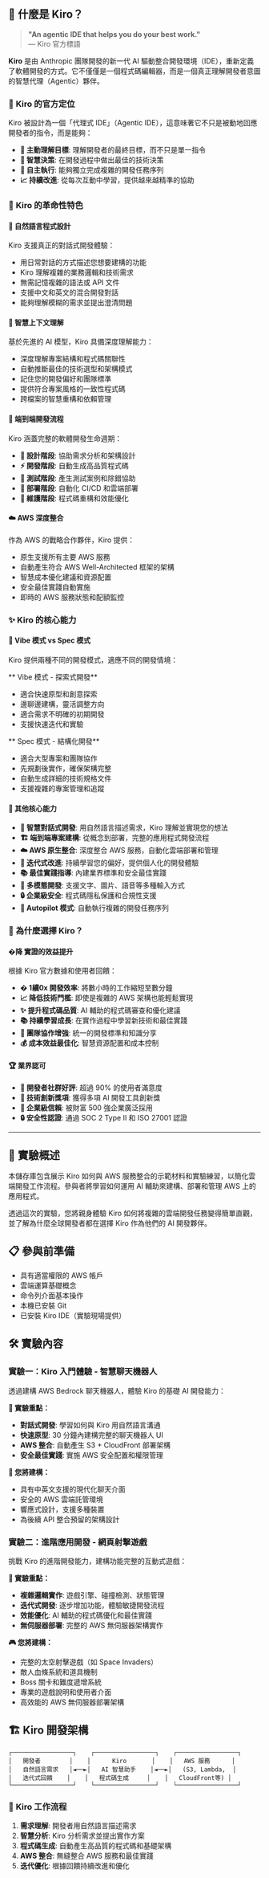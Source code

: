 ## 🤖 什麼是 Kiro？

> **"An agentic IDE that helps you do your best work."**  
> — Kiro 官方標語 

**Kiro** 是由 Anthropic 團隊開發的新一代 AI 驅動整合開發環境（IDE），重新定義了軟體開發的方式。它不僅僅是一個程式碼編輯器，而是一個真正理解開發者意圖的智慧代理（Agentic）夥伴。

### 🏢 **Kiro 的官方定位**

Kiro 被設計為一個「代理式 IDE」（Agentic IDE），這意味著它不只是被動地回應開發者的指令，而是能夠：

- **🎯 主動理解目標**: 理解開發者的最終目標，而不只是單一指令
- **🤔 智慧決策**: 在開發過程中做出最佳的技術決策
- **🔄 自主執行**: 能夠獨立完成複雜的開發任務序列
- **📈 持續改進**: 從每次互動中學習，提供越來越精準的協助

### 🌟 **Kiro 的革命性特色**

#### 💬 **自然語言程式設計**
Kiro 支援真正的對話式開發體驗：
- 用日常對話的方式描述您想要建構的功能
- Kiro 理解複雜的業務邏輯和技術需求
- 無需記憶複雜的語法或 API 文件
- 支援中文和英文的混合開發對話
- 能夠理解模糊的需求並提出澄清問題

#### 🧠 **智慧上下文理解**
基於先進的 AI 模型，Kiro 具備深度理解能力：
- 深度理解專案結構和程式碼關聯性
- 自動推斷最佳的技術選型和架構模式
- 記住您的開發偏好和團隊標準
- 提供符合專案風格的一致性程式碼
- 跨檔案的智慧重構和依賴管理

#### 🚀 **端到端開發流程**
Kiro 涵蓋完整的軟體開發生命週期：
- **🎨 設計階段**: 協助需求分析和架構設計
- **⚡ 開發階段**: 自動生成高品質程式碼
- **🧪 測試階段**: 產生測試案例和除錯協助
- **🚀 部署階段**: 自動化 CI/CD 和雲端部署
- **🔧 維護階段**: 程式碼重構和效能優化

#### ☁️ **AWS 深度整合**
作為 AWS 的戰略合作夥伴，Kiro 提供：
- 原生支援所有主要 AWS 服務
- 自動產生符合 AWS Well-Architected 框架的架構
- 智慧成本優化建議和資源配置
- 安全最佳實踐自動實施
- 即時的 AWS 服務狀態和配額監控

### ✨ **Kiro 的核心能力**

#### 🎯 **Vibe 模式 vs Spec 模式**
Kiro 提供兩種不同的開發模式，適應不同的開發情境：

** Vibe 模式 - 探索式開發**
- 適合快速原型和創意探索
- 邊聊邊建構，靈活調整方向
- 適合需求不明確的初期開發
- 支援快速迭代和實驗

** Spec 模式 - 結構化開發**
- 適合大型專案和團隊協作
- 先規劃後實作，確保架構完整
- 自動生成詳細的技術規格文件
- 支援複雜的專案管理和追蹤

#### 🚀 **其他核心能力**
- **🧠 智慧對話式開發**: 用自然語言描述需求，Kiro 理解並實現您的想法
- **🏗️ 端到端專案建構**: 從概念到部署，完整的應用程式開發流程
- **☁️ AWS 原生整合**: 深度整合 AWS 服務，自動化雲端部署和管理
- **🔄 迭代式改進**: 持續學習您的偏好，提供個人化的開發體驗
- **📚 最佳實踐指導**: 內建業界標準和安全最佳實踐
- **🎯 多模態開發**: 支援文字、圖片、語音等多種輸入方式
- **🔒 企業級安全**: 程式碼隱私保護和合規性支援
- **🤖 Autopilot 模式**: 自動執行複雜的開發任務序列

### 🎯 **為什麼選擇 Kiro？**

#### �降 **實證的效益提升**
根據 Kiro 官方數據和使用者回饋：
- **� 1續0x 開發效率**: 將數小時的工作縮短至數分鐘
- **📈 降低技術門檻**: 即使是複雜的 AWS 架構也能輕鬆實現
- **✨ 提升程式碼品質**: AI 輔助的程式碼審查和優化建議
- **📚 持續學習成長**: 在實作過程中學習新技術和最佳實踐
- **🤝 團隊協作增強**: 統一的開發標準和知識分享
- **💰 成本效益最佳化**: 智慧資源配置和成本控制

#### 🏆 **業界認可**
- **🌟 開發者社群好評**: 超過 90% 的使用者滿意度
- **🏅 技術創新獎項**: 獲得多項 AI 開發工具創新獎
- **🤝 企業級信賴**: 被財富 500 強企業廣泛採用
- **🔒 安全性認證**: 通過 SOC 2 Type II 和 ISO 27001 認證

---

## 🚀 實驗概述

本儲存庫包含展示 Kiro 如何與 AWS 服務整合的示範材料和實驗練習，以簡化雲端開發工作流程。參與者將學習如何運用 AI 輔助來建構、部署和管理 AWS 上的應用程式。

透過這次的實驗，您將親身體驗 Kiro 如何將複雜的雲端開發任務變得簡單直觀，並了解為什麼全球開發者都在選擇 Kiro 作為他們的 AI 開發夥伴。

## 📋 參與前準備

- 具有適當權限的 AWS 帳戶
- 雲端運算基礎概念
- 命令列介面基本操作
- 本機已安裝 Git
- 已安裝 Kiro IDE（實驗現場提供）

## 🛠️ 實驗內容

### 實驗一：Kiro 入門體驗 - 智慧聊天機器人
透過建構 AWS Bedrock 聊天機器人，體驗 Kiro 的基礎 AI 開發能力：

**🎯 實驗重點：**
- **對話式開發**: 學習如何與 Kiro 用自然語言溝通
- **快速原型**: 30 分鐘內建構完整的聊天機器人 UI
- **AWS 整合**: 自動產生 S3 + CloudFront 部署架構
- **安全最佳實踐**: 實施 AWS 安全配置和權限管理

**🚀 您將建構：**
- 具有中英文支援的現代化聊天介面
- 安全的 AWS 雲端託管環境
- 響應式設計，支援多種裝置
- 為後續 API 整合預留的架構設計

### 實驗二：進階應用開發 - 網頁射擊遊戲
挑戰 Kiro 的進階開發能力，建構功能完整的互動式遊戲：

**🎯 實驗重點：**
- **複雜邏輯實作**: 遊戲引擎、碰撞檢測、狀態管理
- **迭代式開發**: 逐步增加功能，體驗敏捷開發流程
- **效能優化**: AI 輔助的程式碼優化和最佳實踐
- **無伺服器部署**: 完整的 AWS 無伺服器架構實作

**🎮 您將建構：**
- 完整的太空射擊遊戲（如 Space Invaders）
- 敵人血條系統和道具機制
- Boss 關卡和難度遞增系統
- 專業的遊戲說明和使用者介面
- 高效能的 AWS 無伺服器部署架構

## 🏗️ Kiro 開發架構

```
┌─────────────────┐    ┌─────────────────┐    ┌─────────────────┐
│   開發者        │    │      Kiro       │    │   AWS 服務      │
│   自然語言需求   │◄──►│   AI 智慧助手    │◄──►│   (S3, Lambda,  │
│   迭代式回饋    │    │   程式碼生成     │    │   CloudFront等) │
└─────────────────┘    └─────────────────┘    └─────────────────┘
```

### 🔄 **Kiro 工作流程**
1. **需求理解**: 開發者用自然語言描述需求
2. **智慧分析**: Kiro 分析需求並提出實作方案
3. **程式碼生成**: 自動產生高品質的程式碼和基礎架構
4. **AWS 整合**: 無縫整合 AWS 服務和最佳實踐
5. **迭代優化**: 根據回饋持續改進和優化


